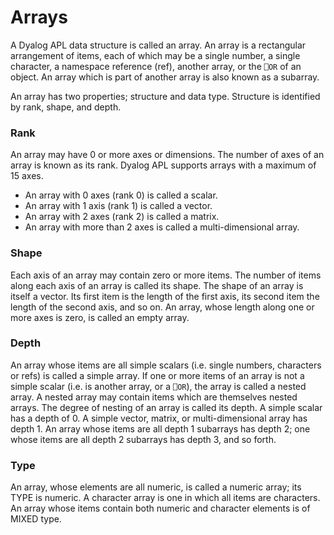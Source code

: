 # Arrays

A Dyalog APL data structure is called an array.  An array is a rectangular arrangement of items, each of which may be a single number, a single character, a namespace reference (ref), another array, or the `⎕OR` of an object.  An array which is part of another array is also known as a subarray.

An array has two properties; structure and data type.  Structure is identified by rank, shape, and depth.

### Rank

An array may have 0 or more axes or dimensions.  The number of axes of an array is known as its rank.  Dyalog APL supports arrays with a maximum of 15 axes.

- An array with 0 axes (rank 0) is called a scalar.
- An array with 1 axis (rank 1) is called a vector.
- An array with 2 axes (rank 2) is called a matrix.
- An array with more than 2 axes is called a multi-dimensional array.
### Shape

Each axis of an array may contain zero or more items.  The number of items along each axis of an array is called its shape.  The shape of an array is itself a vector.  Its first item is the length of the first axis, its second item the length of the second axis, and so on.  An array, whose length along one or more axes is zero, is called an empty array.

### Depth

An array whose items are all simple scalars (i.e. single numbers, characters or refs) is called a simple array.  If one or more items of an array is not a simple scalar (i.e. is another array, or a `⎕OR`), the array is called a nested array.  A nested array may contain items which are themselves nested arrays.  The degree of nesting of an array is called its depth.  A simple scalar has a depth of 0.  A simple vector, matrix, or multi-dimensional array has depth 1.  An array whose items are all depth 1 subarrays has depth 2; one whose items are all depth 2 subarrays has depth 3, and so forth.

### Type

An array, whose elements are all numeric, is called a numeric array; its TYPE is numeric.  A character array is one in which all items are characters.  An array whose items contain both numeric and character elements is of MIXED type.
